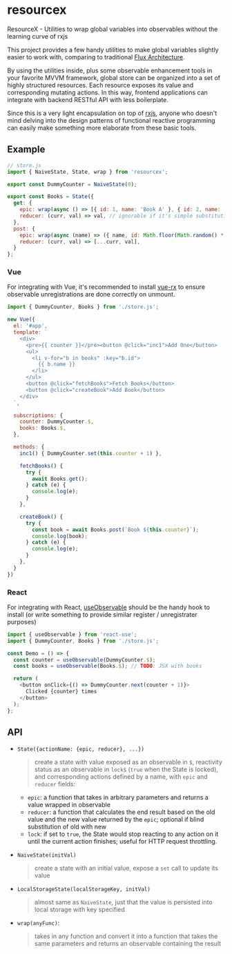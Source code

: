 # resourcex

ResourceX - Utilities to wrap global variables into observables without the learning curve of rxjs

This project provides a few handy utilities to make global variables slightly easier to work with,
comparing to traditional [Flux Architecture](https://facebook.github.io/flux/).

By using the utilities inside, plus some observable enhancement tools in your favorite MVVM framework,
global store can be organized into a set of highly structured resources. Each resource exposes
its value and corresponding mutating actions.
In this way, frontend applications can integrate with backend RESTful API with less boilerplate.

Since this is a very light encapsulation on top of [rxjs](http://rxjs-dev.firebaseapp.com),
anyone who doesn't mind delving into the design patterns of functional reactive programming
can easily make something more elaborate from these basic tools.

## Example

```javascript
// store.js
import { NaiveState, State, wrap } from 'resourcex';

export const DummyCounter = NaiveState(0);

export const Books = State({
  get: {
    epic: wrap(async () => [{ id: 1, name: 'Book A' }, { id: 2, name: 'Book B' }]),
    reducer: (curr, val) => val, // ignorable if it's simple substitution like this
  },
  post: {
    epic: wrap(async (name) => ({ name, id: Math.floor(Math.random() * 100000) })),
    reducer: (curr, val) => [...curr, val],
  }
};
```

### Vue

For integrating with Vue, it's recommended to install [vue-rx](https://github.com/vuejs/vue-rx)
to ensure observable unregistrations are done correctly on unmount.

```javascript
import { DummyCounter, Books } from './store.js';

new Vue({
  el: '#app',
  template: `
    <div>
      <pre>{{ counter }}</pre><button @click="inc1">Add One</button>
      <ul>
        <li v-for="b in books" :key="b.id">
          {{ b.name }}
        </li>
      </ul>
      <button @click="fetchBooks">Fetch Books</button>
      <button @click="createBook">Add Book</button>
    </div>
  `,

  subscriptions: {
    counter: DummyCounter.$,
    books: Books.$,
  },

  methods: {
    inc1() { DummyCounter.set(this.counter + 1) },

    fetchBooks() {
      try {
        await Books.get();
      } catch (e) {
        console.log(e);
      }
    },

    createBook() {
      try {
        const book = await Books.post(`Book ${this.counter}`);
        console.log(book);
      } catch (e) {
        console.log(e);
      }
    },
  }
})
```

### React

For integrating with React, [useObservable](https://github.com/streamich/react-use/blob/master/docs/useObservable.md)
should be the handy hook to install (or write something to provide similar register / unregistrater purposes)

```javascript
import { useObservable } from 'react-use';
import { DummyCounter, Books } from './store.js';

const Demo = () => {
  const counter = useObservable(DummyCounter.$);
  const books = useObservable(Books.$); // TODO: JSX with books

  return (
    <button onClick={() => DummyCounter.next(counter + 1)}>
      Clicked {counter} times
    </button>
  );
};
```

## API

- `State({actionName: {epic, reducer}, ...})`

  > create a state with value exposed as an observable in `$`,
  > reactivity status as an observable in `lock$` (`true` when the State is locked),
  > and corresponding actions defined by a name, with `epic` and `reducer` fields:

  - `epic`: a function that takes in arbitrary parameters and returns a value wrapped in observable
  - `reducer`: a function that calculates the end result based on the old value and the new value returned by the `epic`;
    optional if blind substitution of old with new
  - `lock`: if set to `true`, the State would stop reacting to any action on it until the current action finishes;
    useful for HTTP request throttling.

- `NaiveState(initVal)`

  > create a state with an initial value, expose a `set` call to update its value

- `LocalStorageState(localStorageKey, initVal)`

  > almost same as `NaiveState`, just that the value is persisted into local storage with key specified

- `wrap(anyFunc)`:
  > takes in any function and convert it into a function that takes the same parameters and returns an observable containing the result
